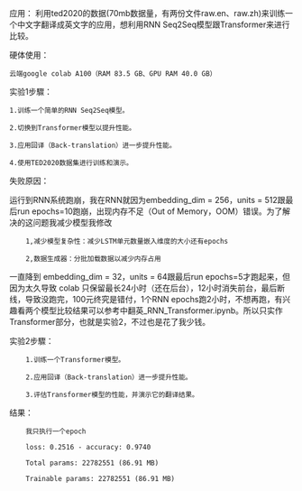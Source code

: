应用：
利用ted2020的数据(70mb数据量，有两份文件raw.en、raw.zh)来训练一个中文字翻译成英文字的应用，想利用RNN Seq2Seq模型跟Transformer来进行比较。

硬体使用：

    云端google colab A100（RAM 83.5 GB、GPU RAM 40.0 GB）

实验1步驟：

    1.训练一个简单的RNN Seq2Seq模型。

    2.切换到Transformer模型以提升性能。

    3.应用回译（Back-translation）进一步提升性能。

    4.使用TED2020数据集进行训练和演示。

失败原因：

运行到RNN系统跑崩，我在RNN就因为embedding_dim = 256，units = 512跟最后run epochs=10跑崩，出现内存不足（Out of Memory，OOM）错误。为了解决的这问题我减少模型我修改

        1,减少模型复杂性：减少LSTM单元数量嵌入维度的大小还有epochs

        2,数据生成器：分批加载数据以减少内存占用
        
一直降到 embedding_dim = 32，units = 64跟最后run epochs=5才跑起来，但因为太久导致 colab 只保留最长24小时（还在后台），12小时消失前台，最后断线，导致没跑完，100元终究是错付，1个RNN epochs跑2小时，不想再跑，有兴趣看两个模型比较结果可以参考中翻英_RNN_Transformer.ipynb。所以只实作Transformer部分，也就是实验2，不过也是花了我少钱。

实验2步驟：

        1.训练一个Transformer模型。

        2.应用回译（Back-translation）进一步提升性能。

        3.评估Transformer模型的性能，并演示它的翻译结果。

结果：

        我只执行一个epoch  

        loss: 0.2516 - accuracy: 0.9740

        Total params: 22782551 (86.91 MB)

        Trainable params: 22782551 (86.91 MB)


        

